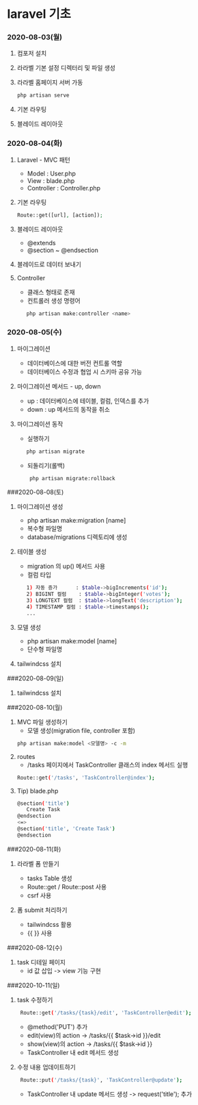 # laravel 기초

### 2020-08-03(월)

1. 컴포저 설치

2. 라라벨 기본 설정 디렉터리 및 파일 생성

3. 라라벨 홈페이지 서버 가동
    ```bash
    php artisan serve
    ```
4. 기본 라우팅

5. 블레이드 레이아웃

### 2020-08-04(화)
1. Laravel - MVC 패턴
    - Model : User.php
    - View : blade.php
    - Controller : Controller.php

2. 기본 라우팅

    ```php
    Route::get([url], [action]); 
    ```
   
3. 블레이드 레이아웃
    - @extends    
    - @section ~ @endsection
  
4. 블레이드로 데이터 보내기

5. Controller
    - 클래스 형태로 존재
    - 컨트롤러 생성 명령어
    ```bash
       php artisan make:controller <name>
    ```
    
### 2020-08-05(수)
1. 마이그레이션
    - 데이터베이스에 대한 버전 컨트롤 역할
    - 데이터베이스 수정과 협업 시 스키마 공유 가능
    
2. 마이그레이션 메서드 - up, down 
    - up : 데이터베이스에 테이블, 컬럼, 인덱스를 추가
    - down : up 메서드의 동작을 취소 
    
3. 마이그레이션 동작
    - 실행하기
    ```bash
       php artisan migrate 
   ```
   - 되돌리기(롤백)
   ```bash
       php artisan migrate:rollback
   ```
    
###2020-08-08(토)
1. 마이그레이션 생성
    - php artisan make:migration [name]
    - 복수형 파일명
    - database/migrations 디렉토리에 생성
    
2. 테이블 생성
    - migration 의 up() 메서드 사용
    - 컬럼 타입
    ```bash
       1) 자동 증가      : $table->bigIncrements('id'); 
       2) BIGINT 컬럼    : $table->bigInteger('votes');
       3) LONGTEXT 컬럼  : $table->longText('description');
       4) TIMESTAMP 컬럼 : $table->timestamps();
       ...
   ```
3. 모델 생성 
    - php artisan make:model [name]
    - 단수형 파일명

4. tailwindcss 설치

###2020-08-09(일)

1. tailwindcss 설치

###2020-08-10(월)
1. MVC 파일 생성하기
    - 모델 생성(migration file, controller 포함)
    ```bash
    php artisan make:model <모델명> -c -m    
    ```
2. routes
    - /tasks 페이지에서 TaskController 클래스의 index 메서드 실행
    ```bash
    Route::get('/tasks', 'TaskController@index');    
    ```
3. Tip) blade.php
    ```bash
    @section('title')
       Create Task
    @endsection
   <=> 
    @section('title', 'Create Task')
    @endsection
    ```
   
###2020-08-11(화)
1. 라라벨 폼 만들기
    - tasks Table 생성
    - Route::get / Route::post 사용
    - csrf 사용
    
2. 폼 submit 처리하기
    - tailwindcss 활용
    - {{ }} 사용
    
###2020-08-12(수)
1. task 디테일 페이지
    - id 값 삽입 -> view 기능 구현

###2020-10-11(일)
1. task 수정하기
    ```bash
     Route::get('/tasks/{task}/edit', 'TaskController@edit'); 
   ```
   - @method('PUT') 추가
   - edit(view)의 action -> /tasks/{{ $task->id }}/edit
   - show(view)의 action -> /tasks/{{ $task->id }}
   - TaskController 내 edit 메서드 생성
   
2. 수정 내용 업데이트하기
    ```bash
     Route::put('/tasks/{task}', 'TaskController@update'); 
   ```
   - TaskController 내 update 메서드 생성
   -> request('title'); 추가
